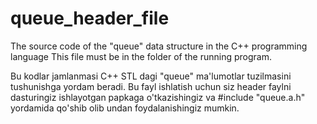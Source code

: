 # queue_header_file
The source code of the "queue" data structure in the C++ programming language
This file must be in the folder of the running program.

Bu kodlar jamlanmasi C++ STL dagi "queue" ma'lumotlar tuzilmasini 
tushunishga yordam beradi. Bu fayl ishlatish uchun siz header faylni 
dasturingiz ishlayotgan papkaga o'tkazishingiz va
#include "queue.a.h"
yordamida qo'shib olib undan foydalanishingiz mumkin.
